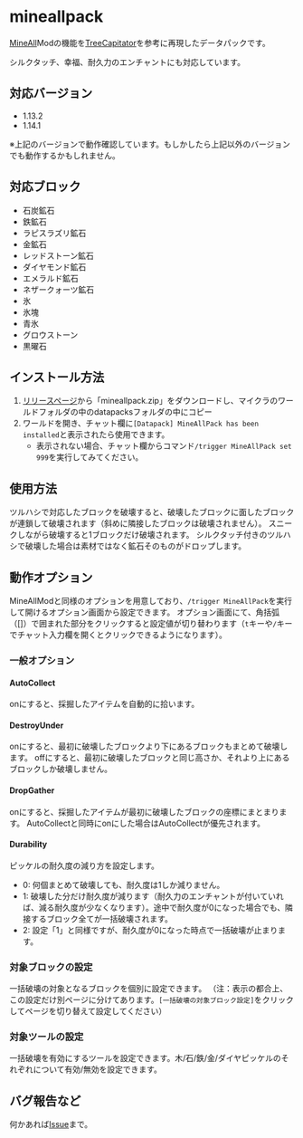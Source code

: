 # mineallpack
[MineAll](http://forum.minecraftuser.jp/viewtopic.php?f=13&t=6874)Modの機能を[TreeCapitator](https://www.planetminecraft.com/project/treecapitator-datapack-1-13/)を参考に再現したデータパックです。

シルクタッチ、幸福、耐久力のエンチャントにも対応しています。

## 対応バージョン
- 1.13.2
- 1.14.1

※上記のバージョンで動作確認しています。もしかしたら上記以外のバージョンでも動作するかもしれません。

## 対応ブロック
* 石炭鉱石
* 鉄鉱石
* ラピスラズリ鉱石
* 金鉱石
* レッドストーン鉱石
* ダイヤモンド鉱石
* エメラルド鉱石
* ネザークォーツ鉱石
* 氷
* 氷塊
* 青氷
* グロウストーン
* 黒曜石

## インストール方法
1. [リリースページ](https://github.com/chrom2411/mineallpack/releases)から「mineallpack.zip」をダウンロードし、マイクラのワールドフォルダの中のdatapacksフォルダの中にコピー
2. ワールドを開き、チャット欄に`[Datapack] MineAllPack has been installed`と表示されたら使用できます。
    - 表示されない場合、チャット欄からコマンド`/trigger MineAllPack set 999`を実行してみてください。

## 使用方法
ツルハシで対応したブロックを破壊すると、破壊したブロックに面したブロックが連鎖して破壊されます（斜めに隣接したブロックは破壊されません）。
スニークしながら破壊すると1ブロックだけ破壊されます。
シルクタッチ付きのツルハシで破壊した場合は素材ではなく鉱石そのものがドロップします。

## 動作オプション
MineAllModと同様のオプションを用意しており、`/trigger MineAllPack`を実行して開けるオプション画面から設定できます。
オプション画面にて、角括弧（\[\]）で囲まれた部分をクリックすると設定値が切り替わります（`t`キーや`/`キーでチャット入力欄を開くとクリックできるようになります）。

### 一般オプション

#### AutoCollect
onにすると、採掘したアイテムを自動的に拾います。

#### DestroyUnder
onにすると、最初に破壊したブロックより下にあるブロックもまとめて破壊します。
offにすると、最初に破壊したブロックと同じ高さか、それより上にあるブロックしか破壊しません。

#### DropGather
onにすると、採掘したアイテムが最初に破壊したブロックの座標にまとまります。
AutoCollectと同時にonにした場合はAutoCollectが優先されます。

#### Durability
ピッケルの耐久度の減り方を設定します。

* 0: 何個まとめて破壊しても、耐久度は1しか減りません。
* 1: 破壊した分だけ耐久度が減ります（耐久力のエンチャントが付いていれば、減る耐久度が少なくなります）。途中で耐久度が0になった場合でも、隣接するブロック全てが一括破壊されます。
* 2: 設定「1」と同様ですが、耐久度が0になった時点で一括破壊が止まります。

### 対象ブロックの設定
一括破壊の対象となるブロックを個別に設定できます。
（注：表示の都合上、この設定だけ別ページに分けてあります。`[一括破壊の対象ブロック設定]`をクリックしてページを切り替えて設定してください）

### 対象ツールの設定
一括破壊を有効にするツールを設定できます。木/石/鉄/金/ダイヤピッケルのそれぞれについて有効/無効を設定できます。

## バグ報告など
何かあれば[Issue](https://github.com/chrom2411/mineallpack/issues)まで。
